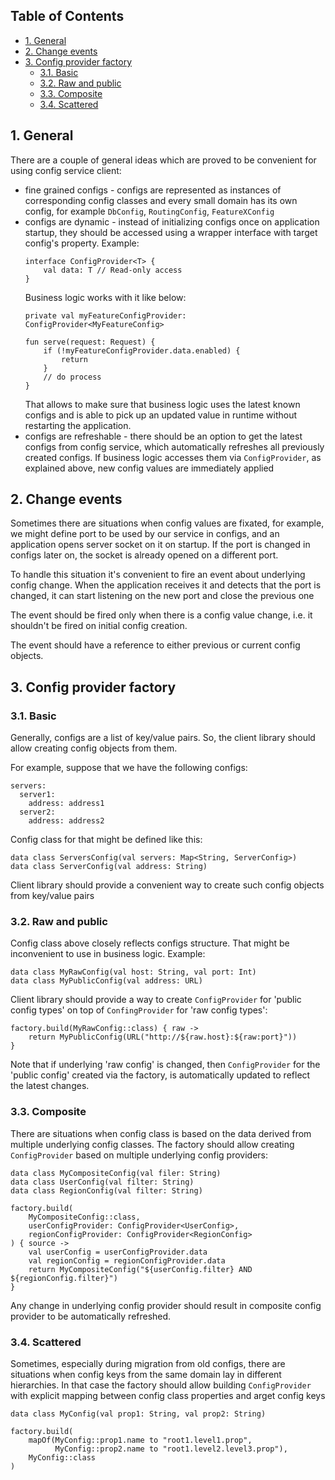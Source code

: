 ## Table of Contents

* [1. General](#1-general)
* [2. Change events](#2-change-events)
* [3. Config provider factory](#3-config-provider-factory)
  * [3.1. Basic](#3-1-basic)
  * [3.2. Raw and public](#3-2-raw-and-public)
  * [3.3. Composite](#3-3-composite)
  * [3.4. Scattered](#3-4-scattered)

## 1. General

There are a couple of general ideas which are proved to be convenient for using config service client:
* fine grained configs - configs are represented as instances of corresponding config classes and every small domain has its own config, for example `DbConfig`, `RoutingConfig`, `FeatureXConfig` 
* configs are dynamic - instead of initializing configs once on application startup, they should be accessed using a wrapper interface with target config's property. Example:
  ```
  interface ConfigProvider<T> {
      val data: T // Read-only access
  }
  ```
  Business logic works with it like below:
  ```
  private val myFeatureConfigProvider: ConfigProvider<MyFeatureConfig>
  
  fun serve(request: Request) {
      if (!myFeatureConfigProvider.data.enabled) {
          return
      }
      // do process
  }
  ``` 
  That allows to make sure that business logic uses the latest known configs and is able to pick up an updated value in runtime without restarting the application.
* configs are refreshable - there should be an option to get the latest configs from config service, which automatically refreshes all previously created configs. If business logic accesses them via `ConfigProvider`, as explained above, new config values are immediately applied

## 2. Change events

Sometimes there are situations when config values are fixated, for example, we might define port to be used by our service in configs, and an application opens server socket on it on startup. If the port is changed in configs later on, the socket is already opened on a different port.

To handle this situation it's convenient to fire an event about underlying config change. When the application receives it and detects that the port is changed, it can start listening on the new port and close the previous one

The event should be fired only when there is a config value change, i.e. it shouldn't be fired on initial config creation.

The event should have a reference to either previous or current config objects.

## 3. Config provider factory

### 3.1. Basic

Generally, configs are a list of key/value pairs. So, the client library should allow creating config objects from them.

For example, suppose that we have the following configs:
```
servers:
  server1:
    address: address1
  server2:
    address: address2
```
Config class for that might be defined like this:
```
data class ServersConfig(val servers: Map<String, ServerConfig>)
data class ServerConfig(val address: String)
```
Client library should provide a convenient way to create such config objects from key/value pairs

### 3.2. Raw and public

Config class above closely reflects configs structure. That might be inconvenient to use in business logic. Example:

```
data class MyRawConfig(val host: String, val port: Int)
data class MyPublicConfig(val address: URL)
```

Client library should provide a way to create `ConfigProvider` for 'public config types' on top of `ConfingProvider` for 'raw config types':

```
factory.build(MyRawConfig::class) { raw ->
    return MyPublicConfig(URL("http://${raw.host}:${raw:port}"))
}
```

Note that if underlying 'raw config' is changed, then `ConfigProvider` for the 'public config' created via the factory, is automatically updated to reflect the latest changes.

### 3.3. Composite

There are situations when config class is based on the data derived from multiple underlying config classes. The factory should allow creating `ConfigProvider` based on multiple underlying config providers:

```
data class MyCompositeConfig(val filer: String)
data class UserConfig(val filter: String)
data class RegionConfig(val filter: String)

factory.build(
    MyCompositeConfig::class,
    userConfigProvider: ConfigProvider<UserConfig>,
    regionConfigProvider: ConfigProvider<RegionConfig>
) { source ->
    val userConfig = userConfigProvider.data
    val regionConfig = regionConfigProvider.data
    return MyCompositeConfig("${userConfig.filter} AND ${regionConfig.filter}")
}
```
Any change in underlying config provider should result in composite config provider to be automatically refreshed.

### 3.4. Scattered

Sometimes, especially during migration from old configs, there are situations when config keys from the same domain lay in different hierarchies. In that case the factory should allow building `ConfigProvider` with explicit mapping between config class properties and arget config keys
```
data class MyConfig(val prop1: String, val prop2: String)

factory.build(
    mapOf(MyConfig::prop1.name to "root1.level1.prop",
          MyConfig::prop2.name to "root1.level2.level3.prop"),
    MyConfig::class
)
```